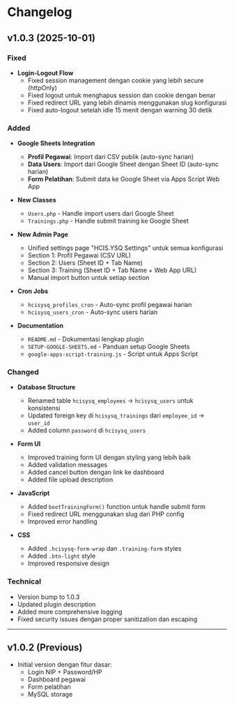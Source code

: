 # Changelog

## v1.0.3 (2025-10-01)

### Fixed
- **Login-Logout Flow**
  - Fixed session management dengan cookie yang lebih secure (httpOnly)
  - Fixed logout untuk menghapus session dan cookie dengan benar
  - Fixed redirect URL yang lebih dinamis menggunakan slug konfigurasi
  - Fixed auto-logout setelah idle 15 menit dengan warning 30 detik

### Added
- **Google Sheets Integration**
  - **Profil Pegawai**: Import dari CSV publik (auto-sync harian)
  - **Data Users**: Import dari Google Sheet dengan Sheet ID (auto-sync harian)
  - **Form Pelatihan**: Submit data ke Google Sheet via Apps Script Web App

- **New Classes**
  - `Users.php` - Handle import users dari Google Sheet
  - `Trainings.php` - Handle submit training ke Google Sheet

- **New Admin Page**
  - Unified settings page "HCIS.YSQ Settings" untuk semua konfigurasi
  - Section 1: Profil Pegawai (CSV URL)
  - Section 2: Users (Sheet ID + Tab Name)
  - Section 3: Training (Sheet ID + Tab Name + Web App URL)
  - Manual import button untuk setiap section

- **Cron Jobs**
  - `hcisysq_profiles_cron` - Auto-sync profil pegawai harian
  - `hcisysq_users_cron` - Auto-sync users harian

- **Documentation**
  - `README.md` - Dokumentasi lengkap plugin
  - `SETUP-GOOGLE-SHEETS.md` - Panduan setup Google Sheets
  - `google-apps-script-training.js` - Script untuk Apps Script

### Changed
- **Database Structure**
  - Renamed table `hcisysq_employees` → `hcisysq_users` untuk konsistensi
  - Updated foreign key di `hcisysq_trainings` dari `employee_id` → `user_id`
  - Added column `password` di `hcisysq_users`

- **Form UI**
  - Improved training form UI dengan styling yang lebih baik
  - Added validation messages
  - Added cancel button dengan link ke dashboard
  - Added file upload description

- **JavaScript**
  - Added `bootTrainingForm()` function untuk handle submit form
  - Fixed redirect URL menggunakan slug dari PHP config
  - Improved error handling

- **CSS**
  - Added `.hcisysq-form-wrap` dan `.training-form` styles
  - Added `.btn-light` style
  - Improved responsive design

### Technical
- Version bump to 1.0.3
- Updated plugin description
- Added more comprehensive logging
- Fixed security issues dengan proper sanitization dan escaping

---

## v1.0.2 (Previous)
- Initial version dengan fitur dasar:
  - Login NIP + Password/HP
  - Dashboard pegawai
  - Form pelatihan
  - MySQL storage
